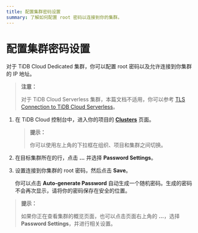 ```yaml
---
title: 配置集群密码设置
summary: 了解如何配置 root 密码以连接到你的集群。
---
```


# 配置集群密码设置

对于 TiDB Cloud Dedicated 集群，你可以配置 root 密码以及允许连接到你集群的 IP 地址。

> **注意：**
>
> 对于 TiDB Cloud Serverless 集群，本篇文档不适用，你可以参考 [TLS Connection to TiDB Cloud Serverless](/tidb-cloud/secure-connections-to-serverless-clusters.md)。

1. 在 TiDB Cloud 控制台中，进入你的项目的 [**Clusters**](https://tidbcloud.com/project/clusters) 页面。

    > **提示：**
    >
    > 你可以使用左上角的下拉框在组织、项目和集群之间切换。

2. 在目标集群所在的行，点击 **...** 并选择 **Password Settings**。
3. 设置连接到你集群的 root 密码，然后点击 **Save**。

    你可以点击 **Auto-generate Password** 自动生成一个随机密码。生成的密码不会再次显示，请将你的密码保存在安全的位置。

> **提示：**
>
> 如果你正在查看集群的概览页面，也可以点击页面右上角的 **...**，选择 **Password Settings**，并进行相关设置。